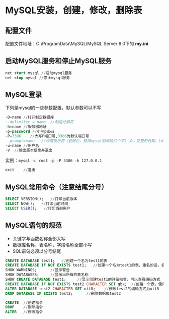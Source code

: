 # MySQL安装，创建，修改，删除表

## 配置文件

配置文件地址：C:\ProgramData\MySQL\MySQL Server 8.0下的 **my.ini**

## 启动MySQL服务和停止MySQL服务

```sql
net start mysql //启动mysql服务
net stop mysql //停止mysql服务
```

## MySQL登录

下列是mysql的一些参数配置，默认参数可以不写

```sql
-D=name //打开制定数据库
--delimiter = name  //制定分隔符
-h=name //服务器地址
-p=password //小写p密码
-P=3306    //大写P端口号,3306为默认端口号
--prompt=name   //设置提示符（登陆后，替换mysql前缀这几个字）\D：完整的日期，\d：当前数据库，\h：服务器名称，\u：当前用户
-u=name //用户名
-V  //输出版本信息并退出
```

实例：`mysql -u root -p -P 3306 -h 127.0.0.1`

```sql
exit    //退出
```

## MySQL常用命令（注意结尾分号）

```sql
SELECT VERSION();   //打印当前版本
SELECT NOW();   //打印当前时间
SELECT USER();   //打印当前用户
```

## MySQL语句的规范

- 关键字与函数名称全部大写
- 数据库名称，表名称，字段名称全部小写
- SQL语句必须以分号结尾

```sql
CREATE DATABASE test1;   //创建一个名为test1的表
CREATE DATABASE IF NOT EXISTS test1;   //创建一个名为test1的表，重名的话，会发出警告
SHOW WARNINGS;      //显示警告
SHOW DATABASES;     //显示出所有的表名称
SHOW CREATE DATABASE test1;     //显示创建test1的详细指令，可以查看编码方式
CREATE DATABASE IF NOT EXISTS test2 CHARACTER SET gbk;  //创建一个表，使用gbk的编码方式
ALTER DATABASE test2 CHARACTER SET utf8;    //修改test2的编码方式为utf8
DROP DATABASE IF EXISTS test2;      //删除数据库test2
```

```sql
CREATE  //创建指令
DROP    //删除指令
ALTER   //修改指令
```